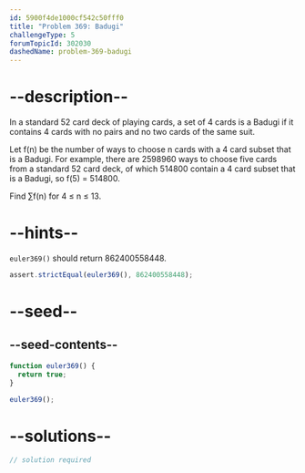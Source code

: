 ```yaml
---
id: 5900f4de1000cf542c50fff0
title: "Problem 369: Badugi"
challengeType: 5
forumTopicId: 302030
dashedName: problem-369-badugi
---
```


# --description--

In a standard 52 card deck of playing cards, a set of 4 cards is a Badugi if it contains 4 cards with no pairs and no two cards of the same suit.

Let f(n) be the number of ways to choose n cards with a 4 card subset that is a Badugi. For example, there are 2598960 ways to choose five cards from a standard 52 card deck, of which 514800 contain a 4 card subset that is a Badugi, so f(5) = 514800.

Find ∑f(n) for 4 ≤ n ≤ 13.

# --hints--

`euler369()` should return 862400558448.

```js
assert.strictEqual(euler369(), 862400558448);
```

# --seed--

## --seed-contents--

```js
function euler369() {
  return true;
}

euler369();
```

# --solutions--

```js
// solution required
```
